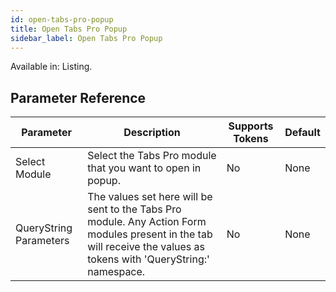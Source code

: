 ```yaml
---
id: open-tabs-pro-popup
title: Open Tabs Pro Popup
sidebar_label: Open Tabs Pro Popup
---
```


Available in: Listing.




## Parameter Reference
| Parameter | Description | Supports Tokens | Default |
| -- | -- | -- | -- |
| Select Module | Select the Tabs Pro module that you want to open in popup. | No | None |
| QueryString Parameters | The values set here will be sent to the Tabs Pro module. Any Action Form modules present in the tab will receive the values as tokens with 'QueryString:' namespace. | No | None |
